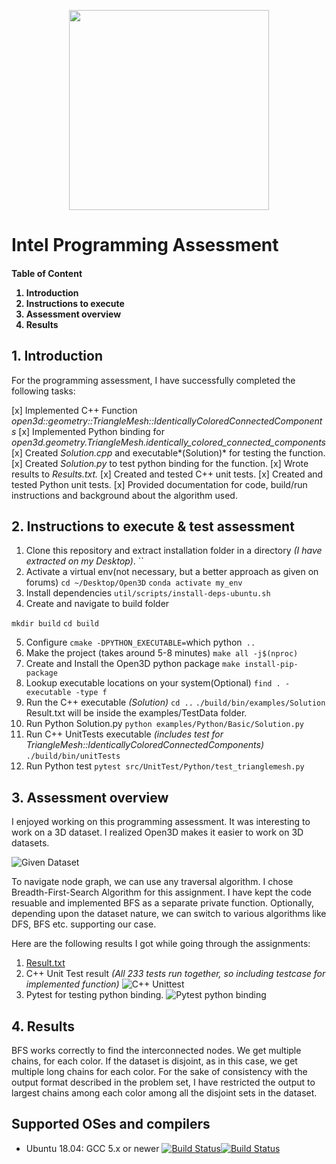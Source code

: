 <p align="center">
<img src="docs/_static/open3d_logo_horizontal.png" width="320" />
</p>

# Intel Programming Assessment

<h4>
Table of Content

1. Introduction
2. Instructions to execute
3. Assessment overview
4. Results
</h4>


## 1. Introduction

For the programming assessment, I have successfully completed the following tasks:

[x] Implemented C++ Function *open3d::geometry::TriangleMesh::IdenticallyColoredConnectedComponents*
[x] Implemented Python binding for *open3d.geometry.TriangleMesh.identically_colored_connected_components*
[x] Created *Solution.cpp* and executable*(Solution)* for testing the function.
[x] Created *Solution.py* to test python binding for the function.
[x] Wrote results to *Results.txt.*
[x] Created and tested C++ unit tests.
[x] Created and tested Python unit tests.
[x] Provided documentation for code, build/run instructions and background about the algorithm used.

## 2. Instructions to execute & test assessment
1. Clone this repository and extract installation folder in a directory *(I have extracted on my Desktop)*.
``
2. Activate a virtual env(not necessary, but a better approach as given on forums)
`cd ~/Desktop/Open3D`
`conda activate my_env`
3. Install dependencies
`util/scripts/install-deps-ubuntu.sh`
4. Create and navigate to build folder

`mkdir build`
`cd build`

5. Configure
`cmake -DPYTHON_EXECUTABLE=`which python` ..`
6. Make the project (takes around 5-8 minutes)
`make all -j$(nproc)`
7. Create and Install the Open3D python package
`make install-pip-package`
8. Lookup executable locations on your system(Optional)
`find . -executable -type f`
9. Run the C++ executable *(Solution)*
`cd ..`
`./build/bin/examples/Solution`
Result.txt will be inside the examples/TestData folder.
10. Run Python Solution.py
`python examples/Python/Basic/Solution.py`
11. Run C++ UnitTests executable *(includes test for TriangleMesh::IdenticallyColoredConnectedComponents)*
`./build/bin/unitTests`
12. Run Python test
`pytest src/UnitTest/Python/test_trianglemesh.py`

## 3. Assessment overview

I enjoyed working on this programming assessment. It was interesting to work on a 3D dataset. I realized Open3D makes it easier to work on 3D datasets.

![Given Dataset](docs/_static/Dataset.png)

To navigate node graph, we can use any traversal algorithm. I chose Breadth-First-Search Algorithm for this assignment. I have kept the code resuable and implemented BFS as a separate private function. Optionally, depending upon the dataset nature, we can switch to various algorithms like DFS, BFS etc. supporting our case.

Here are the following results I got while going through the assignments:

1. [Result.txt](Results.txt)
2. C++ Unit Test result *(All 233 tests run together, so including testcase for implemented function)*
![C++ Unittest](cppTest.png)
3. Pytest for testing python binding.
![Pytest python binding](PythonTest.png)

## 4. Results
BFS works correctly to find the interconnected nodes. We get multiple chains, for each color. If the dataset is disjoint, as in this case, we get multiple long chains for each color. For the sake of consistency with the output format described in the problem set, I have restricted the output to largest chains among each color among all the disjoint sets in the dataset.






## Supported OSes and compilers

* Ubuntu 18.04: GCC 5.x or newer [![Build Status](https://travis-ci.org/intel-isl/Open3D.svg?branch=master)](https://travis-ci.org/intel-isl/Open3D)[![Build Status](http://img.shields.io/travis/badges/badgerbadgerbadger.svg?style=flat-square)](https://travis-ci.org/badges/badgerbadgerbadger)
